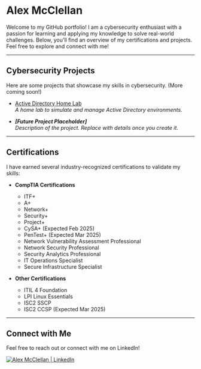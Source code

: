 # Alex McClellan

Welcome to my GitHub portfolio! I am a cybersecurity enthusiast with a passion for learning and applying my knowledge to solve real-world challenges. Below, you'll find an overview of my certifications and projects. Feel free to explore and connect with me!

---

## Cybersecurity Projects

Here are some projects that showcase my skills in cybersecurity. (More coming soon!)

- [Active Directory Home Lab](https://github.com/alexmcclellan/LABURL)  
  *A home lab to simulate and manage Active Directory environments.*

- _**[Future Project Placeholder]**_  
  _Description of the project. Replace with details once you create it._

---

## Certifications

I have earned several industry-recognized certifications to validate my skills:

- **CompTIA Certifications**  
  - ITF+  
  - A+  
  - Network+  
  - Security+  
  - Project+  
  - CySA+ (Expected Feb 2025)  
  - PenTest+ (Expected Mar 2025)  
  - Network Vulnerability Assessment Professional  
  - Network Security Professional  
  - Security Analytics Professional  
  - IT Operations Specialist  
  - Secure Infrastructure Specialist  

- **Other Certifications**  
  - ITIL 4 Foundation  
  - LPI Linux Essentials  
  - ISC2 SSCP  
  - ISC2 CCSP (Expected Mar 2025)  

---

## Connect with Me

Feel free to reach out or connect with me on LinkedIn!

[![Alex McClellan | LinkedIn](https://cdn.jsdelivr.net/npm/simple-icons@v3/icons/linkedin.svg)][linkedin]

[linkedin]: https://www.linkedin.com/in/alexandermcclellan/
